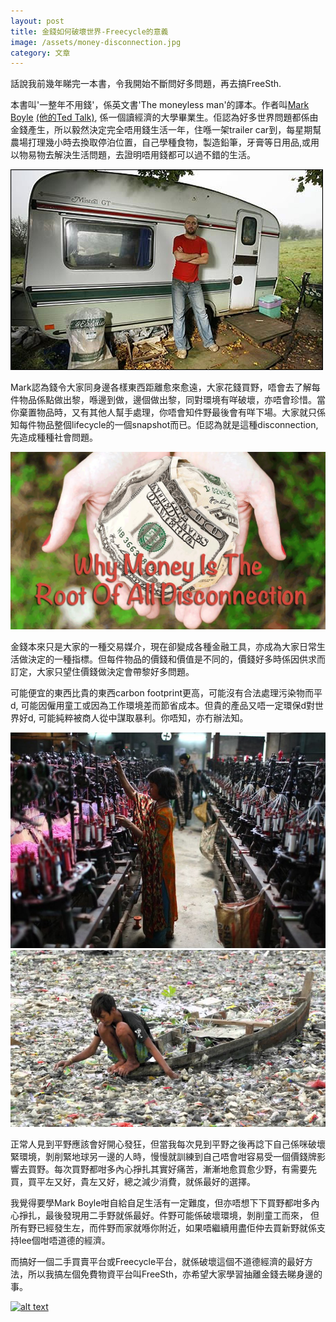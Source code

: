 ```yaml
---
layout: post
title: 金錢如何破壞世界-Freecycle的意義
image: /assets/money-disconnection.jpg
category: 文章
---
```

話說我前幾年睇完一本書，令我開始不斷問好多問題，再去搞FreeSth.

本書叫'一整年不用錢'，係英文書'The moneyless man'的譯本。作者叫[Mark Boyle](http://www.moneylessmanifesto.org/) [(他的Ted Talk)](http://tedxtalks.ted.com/video/TEDxOPorto-Mark-Boyle-The-Money), 係一個讀經濟的大學畢業生。佢認為好多世界問題都係由金錢產生，所以毅然決定完全唔用錢生活一年，住喺一架trailer car到，每星期幫農場打理幾小時去換取停泊位置，自己學種食物，製造鉛筆，牙膏等日用品,或用以物易物去解決生活問題，去證明唔用錢都可以過不錯的生活。

![alt text](/assets/mark-trailer.png "Mark's Trailer")

Mark認為錢令大家同身邊各樣東西距離愈來愈遠，大家花錢買野，唔會去了解每件物品係點做出黎，喺邊到做，邊個做出黎，同對環境有咩破壞，亦唔會珍惜。當你棄置物品時，又有其他人幫手處理，你唔會知件野最後會有咩下場。大家就只係知每件物品整個lifecycle的一個snapshot而已。佢認為就是這種disconnection, 先造成種種社會問題。

![alt text](/assets/money-disconnection.jpg "Disconnection")

金錢本來只是大家的一種交易媒介，現在卻變成各種金融工具，亦成為大家日常生活做決定的一種指標。但每件物品的價錢和價值是不同的，價錢好多時係因供求而訂定，大家只望住價錢做決定會帶黎好多問題。

可能便宜的東西比貴的東西carbon footprint更高，可能沒有合法處理污染物而平d, 可能因僱用童工或因為工作環境差而節省成本。但貴的產品又唔一定環保d對世界好d, 可能純粹被商人從中謀取暴利。你唔知，亦冇辦法知。

![alt text](/assets/sweatshop.jpg "Sweatshop")
![alt text](/assets/pollution.jpg "Environmental pollution")

正常人見到平野應該會好開心發狂，但當我每次見到平野之後再諗下自己係咪破壞緊環境，剝削緊地球另一邊的人時，慢慢就訓練到自己唔會咁容易受一個價錢牌影響去買野。每次買野都咁多內心掙扎其實好痛苦，漸漸地愈買愈少野，有需要先買，買平左又好，貴左又好，總之減少消費，就係最好的選擇。

我覺得要學Mark Boyle咁自給自足生活有一定難度，但亦唔想下下買野都咁多內心掙扎，最後發現用二手野就係最好。件野可能係破壞環境，剝削童工而來，
但所有野已經發生左，而件野而家就喺你附近，如果唔繼續用盡佢仲去買新野就係支持lee個咁唔道德的經濟。

而搞好一個二手買賣平台或Freecycle平台，就係破壞這個不道德經濟的最好方法，所以我搞左個免費物資平台叫FreeSth，亦希望大家學習抽離金錢去睇身邊的事。

<a href="https://www.freesth.com">![alt text](http://www.freesth.com/images/ogfreesth.png "FreeSth")</a>